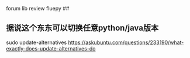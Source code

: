 
forum 
lib
review
fluepy ##



## 据说这个东东可以切换任意python/java版本
sudo update-alternatives
https://askubuntu.com/questions/233190/what-exactly-does-update-alternatives-do
